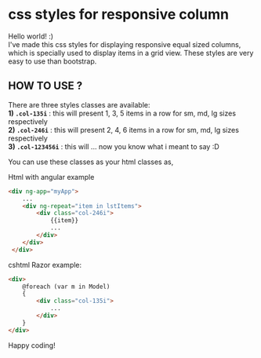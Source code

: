 # css styles for responsive column
Hello world! :)  
I've made this css styles for displaying responsive equal sized columns, which is specially used to display items in a grid view.
These styles are very easy to use than bootstrap.

HOW TO USE ?
---
There are three styles classes are available:  
**1) `.col-135i`** : this will present 1, 3, 5 items in a row for sm, md, lg sizes respectively  
**2) `.col-246i`** : this will present 2, 4, 6 items in a row for sm, md, lg sizes respectively  
**3) `.col-123456i`** : this will ... now you know what i meant to say :D  

You can use these classes as your html classes as,

Html with angular example
``` html
<div ng-app="myApp">
    ...
    <div ng-repeat="item in lstItems">
        <div class="col-246i">
            {{item}}
            ...
        </div>
    </div>
 </div>
```

cshtml Razor example:
``` html
<div>
    @foreach (var m in Model)
    {
        <div class="col-135i">
            ...
        </div>
    }
</div>
```
Happy coding!
